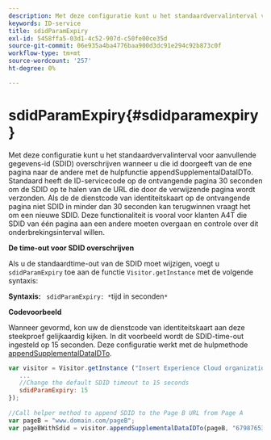 ```yaml
---
description: Met deze configuratie kunt u het standaardvervalinterval voor aanvullende gegevens-id (SDID) overschrijven wanneer u die id doorgeeft van de ene pagina naar de andere met de hulpfunctie appendSupplementalDataIDTo. Standaard heeft de ID-servicecode op de ontvangende pagina 30 seconden om de SDID op te halen van de URL die door de verwijzende pagina wordt verzonden. Als de de dienstcode van identiteitskaart op de ontvangende pagina niet SDID in minder dan 30 seconden kan terugwinnen vraagt het om een nieuwe SDID. Deze functionaliteit is vooral voor klanten A4T die SDID van één pagina aan een andere moeten overgaan en controle over dit onderbrekingsinterval willen.
keywords: ID-service
title: sdidParamExpiry
exl-id: 5458ffa5-03d1-4c52-907d-c50fe00ce35d
source-git-commit: 06e935a4ba4776baa900d3dc91e294c92b873c0f
workflow-type: tm+mt
source-wordcount: '257'
ht-degree: 0%

---
```


# sdidParamExpiry{#sdidparamexpiry}

Met deze configuratie kunt u het standaardvervalinterval voor aanvullende gegevens-id (SDID) overschrijven wanneer u die id doorgeeft van de ene pagina naar de andere met de hulpfunctie appendSupplementalDataIDTo. Standaard heeft de ID-servicecode op de ontvangende pagina 30 seconden om de SDID op te halen van de URL die door de verwijzende pagina wordt verzonden. Als de de dienstcode van identiteitskaart op de ontvangende pagina niet SDID in minder dan 30 seconden kan terugwinnen vraagt het om een nieuwe SDID. Deze functionaliteit is vooral voor klanten A4T die SDID van één pagina aan een andere moeten overgaan en controle over dit onderbrekingsinterval willen.

**De time-out voor SDID overschrijven**

Als u de standaardtime-out van de SDID moet wijzigen, voegt u `sdidParamExpiry` toe aan de functie `Visitor.getInstance` met de volgende syntaxis:

**Syntaxis:** ` sdidParamExpiry: *`tijd in seconden`*`

**Codevoorbeeld**

Wanneer gevormd, kon uw de dienstcode van identiteitskaart aan deze steekproef gelijkaardig kijken. In dit voorbeeld wordt de SDID-time-out ingesteld op 15 seconden. Deze configuratie werkt met de hulpmethode [appendSupplementalDataIDTo](../../library/get-set/appendsupplementaldataidto.md#reference-65d09de6fde0418f8c62fa79304a755d).

```js
var visitor = Visitor.getInstance ("Insert Experience Cloud organization ID here",{ 
   ... 
   //Change the default SDID timeout to 15 seconds 
   sdidParamExpiry: 15 
}); 
 
//Call helper method to append SDID to the Page B URL from Page A 
var pageB = "www.domain.com/pageB"; 
var pageBWithSdid = visitor.appendSupplementalDataIDTo(pageB, "67987653465787219"); 
```
